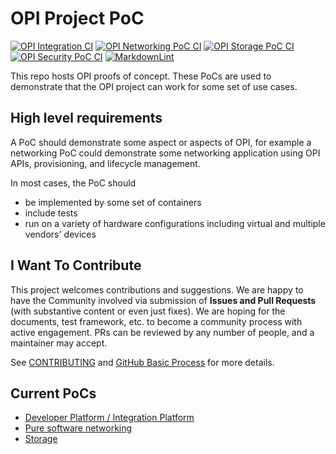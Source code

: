 # OPI Project PoC

[![OPI Integration CI](https://github.com/opiproject/opi-poc/actions/workflows/poc-integration.yml/badge.svg)](https://github.com/opiproject/opi-poc/actions/workflows/poc-integration.yml)
[![OPI Networking PoC CI](https://github.com/opiproject/opi-poc/actions/workflows/poc-networking.yml/badge.svg)](https://github.com/opiproject/opi-poc/actions/workflows/poc-networking.yml)
[![OPI Storage PoC CI](https://github.com/opiproject/opi-poc/actions/workflows/poc-storage.yml/badge.svg)](https://github.com/opiproject/opi-poc/actions/workflows/poc-storage.yml)
[![OPI Security PoC CI](https://github.com/opiproject/opi-poc/actions/workflows/poc-security.yml/badge.svg)](https://github.com/opiproject/opi-poc/actions/workflows/poc-security.yml)
[![MarkdownLint](https://github.com/opiproject/opi-poc/actions/workflows/markdown.yml/badge.svg)](https://github.com/opiproject/opi-poc/actions/workflows/markdown.yml)

This repo hosts OPI proofs of concept.  These PoCs are used to demonstrate that
the OPI project can work for some set of use cases.

## High level requirements

A PoC should demonstrate some aspect or aspects of OPI, for example a networking
PoC could demonstrate some networking application using OPI APIs, provisioning,
and lifecycle management.

In most cases, the PoC should

* be implemented by some set of containers
* include tests
* run on a variety of hardware configurations including virtual and multiple
  vendors' devices

## I Want To Contribute

This project welcomes contributions and suggestions.  We are happy to have the
Community involved via submission of **Issues and Pull Requests** (with
substantive content  or even just fixes). We are hoping for the documents,
test framework, etc. to become a community process with active engagement.
PRs can be reviewed by any number of people, and a maintainer may accept.

See [CONTRIBUTING](https://github.com/opiproject/opi/blob/main/CONTRIBUTING.md)
and [GitHub Basic Process](https://github.com/opiproject/opi/blob/main/doc-github-rules.md)
for more details.

## Current PoCs

* [Developer Platform / Integration Platform](integration/README.md)
* [Pure software networking](networking/README.md)
* [Storage](storage/README.md)
